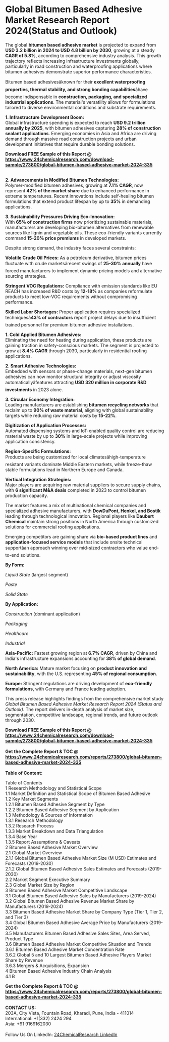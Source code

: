 <h1>Global Bitumen Based Adhesive Market Research Report 2024(Status and Outlook)</h1><p>The global <strong>bitumen based adhesive market</strong> is projected to expand from <strong>USD 3.2 billion in 2024 to USD 4.8 billion by 2030</strong>, growing at a steady <strong>CAGR of 5.8%</strong>, according to comprehensive industry analysis. This growth trajectory reflects increasing infrastructure investments globally, particularly in road construction and waterproofing applications where bitumen adhesives demonstrate superior performance characteristics.</p><p>Bitumen based adhesivesâknown for their <strong>excellent waterproofing properties, thermal stability, and strong bonding capabilities</strong>âhave become indispensable in <strong>construction, packaging, and specialized industrial applications</strong>. The material's versatility allows for formulations tailored to diverse environmental conditions and substrate requirements.</p><p><strong>1. Infrastructure Development Boom:</strong><br>
Global infrastructure spending is expected to reach <strong>USD 9.2 trillion annually by 2025</strong>, with bitumen adhesives capturing <strong>28% of construction sealant applications</strong>. Emerging economies in Asia and Africa are driving demand through massive road construction projects and urban development initiatives that require durable bonding solutions.</p><div><b>Download FREE Sample of this Report @ 
            <a href="https://www.24chemicalresearch.com/download-sample/273800/global-bitumen-based-adhesive-market-2024-335">
            https://www.24chemicalresearch.com/download-sample/273800/global-bitumen-based-adhesive-market-2024-335</a></b></div><br><p><strong>2. Advancements in Modified Bitumen Technologies:</strong><br>
Polymer-modified bitumen adhesives, growing at <strong>7.1% CAGR</strong>, now represent <strong>42% of the market share</strong> due to enhanced performance in extreme temperatures. Recent innovations include self-healing bitumen formulations that extend product lifespan by up to <strong>35%</strong> in demanding applications.</p><p><strong>3. Sustainability Pressures Driving Eco-Innovation:</strong><br>
With <strong>65% of construction firms</strong> now prioritizing sustainable materials, manufacturers are developing bio-bitumen alternatives from renewable sources like lignin and vegetable oils. These eco-friendly variants currently command <strong>15-20% price premiums</strong> in developed markets.</p><p>Despite strong demand, the industry faces several constraints:</p><p><strong>Volatile Crude Oil Prices:</strong> As a petroleum derivative, bitumen prices fluctuate with crude marketsârecent swings of <strong>25-30% annually</strong> have forced manufacturers to implement dynamic pricing models and alternative sourcing strategies.</p><p><strong>Stringent VOC Regulations:</strong> Compliance with emission standards like EU REACH has increased R&amp;D costs by <strong>12-18%</strong> as companies reformulate products to meet low-VOC requirements without compromising performance.</p><p><strong>Skilled Labor Shortages:</strong> Proper application requires specialized techniquesâ<strong>43% of contractors</strong> report project delays due to insufficient trained personnel for premium bitumen adhesive installations.</p><p><strong>1. Cold Applied Bitumen Adhesives:</strong><br>
Eliminating the need for heating during application, these products are gaining traction in safety-conscious markets. The segment is projected to grow at <strong>8.4% CAGR</strong> through 2030, particularly in residential roofing applications.</p><p><strong>2. Smart Adhesive Technologies:</strong><br>
Embedded with sensors or phase-change materials, next-gen bitumen adhesives can now monitor structural integrity or adjust viscosity automaticallyâfeatures attracting <strong>USD 320 million in corporate R&amp;D investments</strong> in 2023 alone.</p><p><strong>3. Circular Economy Integration:</strong><br>
Leading manufacturers are establishing <strong>bitumen recycling networks</strong> that reclaim up to <strong>90% of waste material</strong>, aligning with global sustainability targets while reducing raw material costs by <strong>15-22%</strong>.</p><p><strong>Digitization of Application Processes:</strong><br>
	Automated dispensing systems and IoT-enabled quality control are reducing material waste by up to <strong>30%</strong> in large-scale projects while improving application consistency.</p><p><strong>Region-Specific Formulations:</strong><br>
	Products are being customized for local climatesâhigh-temperature resistant variants dominate Middle Eastern markets, while freeze-thaw stable formulations lead in Northern Europe and Canada.</p><p><strong>Vertical Integration Strategies:</strong><br>
	Major players are acquiring raw material suppliers to secure supply chains, with <strong>6 significant M&amp;A deals</strong> completed in 2023 to control bitumen production capacity.</p><p>The market features a mix of multinational chemical companies and specialized adhesive manufacturers, with <strong>DowDuPont, Henkel, and Bostik</strong> leading through technological innovation. Regional players like <strong>Daubert Chemical</strong> maintain strong positions in North America through customized solutions for commercial roofing applications.</p><p>Emerging competitors are gaining share via <strong>bio-based product lines</strong> and <strong>application-focused service models</strong> that include onsite technical supportâan approach winning over mid-sized contractors who value end-to-end solutions.</p><p><strong>By Form:</strong></p><p><em>Liquid State</em> (largest segment)</p><p><em>Paste</em></p><p><em>Solid State</em></p><p><strong>By Application:</strong></p><p><em>Construction</em> (dominant application)</p><p><em>Packaging</em></p><p><em>Healthcare</em></p><p><em>Industrial</em></p><p><strong>Asia-Pacific:</strong> Fastest growing region at <strong>6.7% CAGR</strong>, driven by China and India's infrastructure expansions accounting for <strong>38% of global demand</strong>.</p><p><strong>North America:</strong> Mature market focusing on <strong>product innovation and sustainability</strong>, with the U.S. representing <strong>45% of regional consumption</strong>.</p><p><strong>Europe:</strong> Stringent regulations are driving development of <strong>eco-friendly formulations</strong>, with Germany and France leading adoption.</p><p>This press release highlights findings from the comprehensive market study <em>Global Bitumen Based Adhesive Market Research Report 2024 (Status and Outlook)</em>. The report delivers in-depth analysis of market size, segmentation, competitive landscape, regional trends, and future outlook through 2030.</p><div><b>Download FREE Sample of this Report @ 
            <a href="https://www.24chemicalresearch.com/download-sample/273800/global-bitumen-based-adhesive-market-2024-335">
            https://www.24chemicalresearch.com/download-sample/273800/global-bitumen-based-adhesive-market-2024-335</a></b></div><br><div><b>Get the Complete Report & TOC @ 
            <a href="https://www.24chemicalresearch.com/reports/273800/global-bitumen-based-adhesive-market-2024-335">
            https://www.24chemicalresearch.com/reports/273800/global-bitumen-based-adhesive-market-2024-335</a></b></div><br>
            <b>Table of Content:</b><p>Table of Contents<br />
1 Research Methodology and Statistical Scope<br />
1.1 Market Definition and Statistical Scope of Bitumen Based Adhesive<br />
1.2 Key Market Segments<br />
1.2.1 Bitumen Based Adhesive Segment by Type<br />
1.2.2 Bitumen Based Adhesive Segment by Application<br />
1.3 Methodology & Sources of Information<br />
1.3.1 Research Methodology<br />
1.3.2 Research Process<br />
1.3.3 Market Breakdown and Data Triangulation<br />
1.3.4 Base Year<br />
1.3.5 Report Assumptions & Caveats<br />
2 Bitumen Based Adhesive Market Overview<br />
2.1 Global Market Overview<br />
2.1.1 Global Bitumen Based Adhesive Market Size (M USD) Estimates and Forecasts (2019-2030)<br />
2.1.2 Global Bitumen Based Adhesive Sales Estimates and Forecasts (2019-2030)<br />
2.2 Market Segment Executive Summary<br />
2.3 Global Market Size by Region<br />
3 Bitumen Based Adhesive Market Competitive Landscape<br />
3.1 Global Bitumen Based Adhesive Sales by Manufacturers (2019-2024)<br />
3.2 Global Bitumen Based Adhesive Revenue Market Share by Manufacturers (2019-2024)<br />
3.3 Bitumen Based Adhesive Market Share by Company Type (Tier 1, Tier 2, and Tier 3)<br />
3.4 Global Bitumen Based Adhesive Average Price by Manufacturers (2019-2024)<br />
3.5 Manufacturers Bitumen Based Adhesive Sales Sites, Area Served, Product Type<br />
3.6 Bitumen Based Adhesive Market Competitive Situation and Trends<br />
3.6.1 Bitumen Based Adhesive Market Concentration Rate<br />
3.6.2 Global 5 and 10 Largest Bitumen Based Adhesive Players Market Share by Revenue<br />
3.6.3 Mergers & Acquisitions, Expansion<br />
4 Bitumen Based Adhesive Industry Chain Analysis<br />
4.1 B</p><div><b>Get the Complete Report & TOC @ 
            <a href="https://www.24chemicalresearch.com/reports/273800/global-bitumen-based-adhesive-market-2024-335">
            https://www.24chemicalresearch.com/reports/273800/global-bitumen-based-adhesive-market-2024-335</a></b></div><br><b>CONTACT US:</b><br>
            203A, City Vista, Fountain Road, Kharadi, Pune, India - 411014<br>
            International: +1(332) 2424 294<br>
            Asia: +91 9169162030 <br><br>
            Follow Us On LinkedIn: <a href="https://www.linkedin.com/company/24chemicalresearch/">24ChemicalResearch LinkedIn</a>